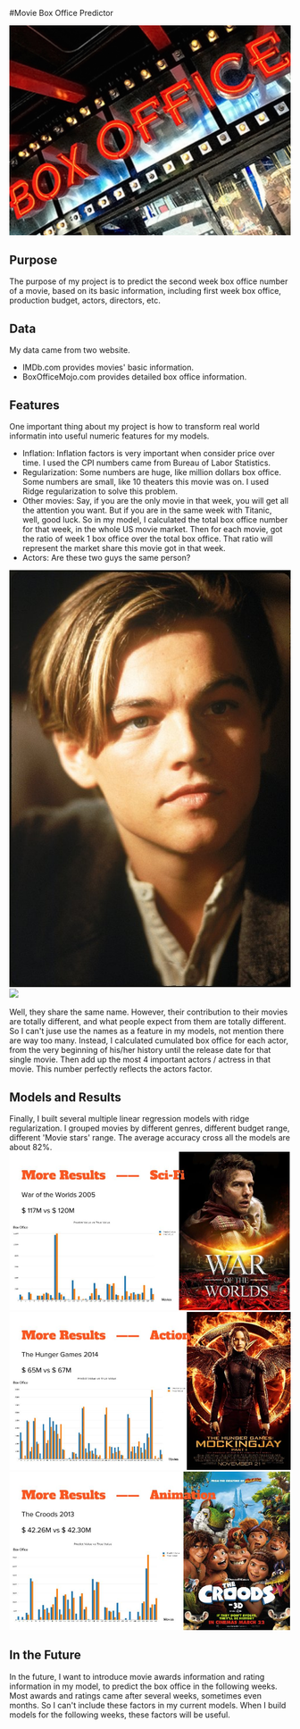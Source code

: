 #Movie Box Office Predictor

![](https://raw.githubusercontent.com/Hongtian22/capstone_project/master/Pics/hollywood-box-office-collection-earning-records-hit-flop-movies-list-231181951%20copy.jpg)

## Purpose
The purpose of my project is to predict the second week box office number of a movie, based on its basic information, including first week box office, production budget, actors, directors, etc.


## Data

My data came from two website.    
- IMDb.com provides movies' basic information.    
- BoxOfficeMojo.com provides detailed box office information.


## Features
One important thing about my project is how to transform real world informatin into useful numeric features for my models. 
- Inflation: Inflation factors is very important when consider price over time. I used the CPI numbers came from Bureau of Labor Statistics.
- Regularization: Some numbers are huge, like million dollars box office. Some numbers are small, like 10 theaters this movie was on. I used Ridge regularization to solve this problem.
- Other movies:  Say, if you are the only movie in that week, you will get all the attention you want. But if you are in the same week with Titanic, well, good luck. So in my model, I calculated the total box office number for that week, in the whole US movie market. Then for each movie, got the ratio of week 1 box office over the total box office. That ratio will represent the market share this movie got in that week.
- Actors: Are these two guys the same person?   

![](https://raw.githubusercontent.com/Hongtian22/capstone_project/master/Pics/MV5BMjE1NzI2NzgzMV5BMl5BanBnXkFtZTcwNTAwOTYwMw%40%40._V1__SX1394_SY749_.jpg)
![](https://raw.githubusercontent.com/Hongtian22/capstone_project/master/Pics/revenant%E2%80%93il-redivivo.jpg)    

Well, they share the same name. However, their contribution to their movies are totally different, and what people expect from them are totally different. So I can't juse use the names as a feature in my models, not mention there are way too many. Instead, I calculated cumulated box office for each actor, from the very beginning of his/her history until the release date for that single movie. Then add up the most 4 important actors / actress in that movie. This number perfectly reflects the actors factor. 


## Models and Results
Finally, I built several multiple linear regression models with ridge regularization. I grouped movies by different genres, different budget range, different 'Movie stars' range. The average accuracy cross all the models are about 82%.    
![](https://raw.githubusercontent.com/Hongtian22/capstone_project/master/Pics/movie.jpg)
![](https://raw.githubusercontent.com/Hongtian22/capstone_project/master/Pics/movie1.jpg)
![](https://raw.githubusercontent.com/Hongtian22/capstone_project/master/Pics/movie2.jpg)

## In the Future

In the future, I want to introduce movie awards information and rating information in my model, to predict the box office in the following weeks.
Most awards and ratings came after several weeks, sometimes even months. So I can't include these factors in my current models. When I build models for the following weeks, these factors will be useful.






